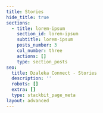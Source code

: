 ```yaml
---
title: Stories
hide_title: true
sections:
  - title: lorem-ipsum
    section_id: lorem-ipsum
    subtitle: lorem-ipsum
    posts_number: 3
    col_number: three
    actions: []
    type: section_posts
seo:
  title: Dzaleka Connect - Stories
  description: ''
  robots: []
  extra: []
  type: stackbit_page_meta
layout: advanced
---
```

